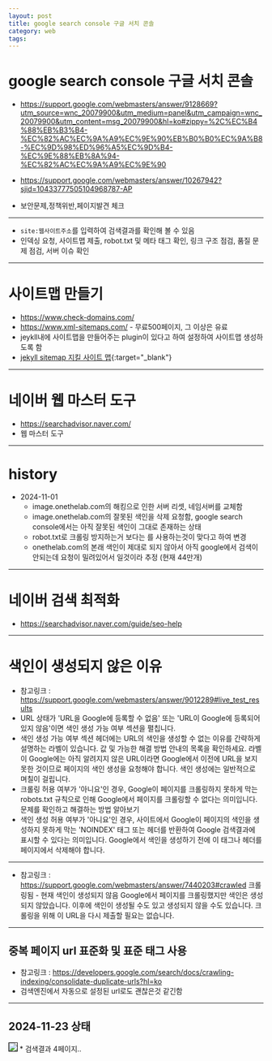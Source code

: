 ```yaml
---
layout: post
title: google search console 구글 서치 콘솔
category: web
tags: 
---
```


# google search console 구글 서치 콘솔
* <https://support.google.com/webmasters/answer/9128669?utm_source=wnc_20079900&utm_medium=panel&utm_campaign=wnc_20079900&utm_content=msg_20079900&hl=ko#zippy=%2C%EC%B4%88%EB%B3%B4-%EC%82%AC%EC%9A%A9%EC%9E%90%EB%B0%B0%EC%9A%B8-%EC%9D%98%ED%96%A5%EC%9D%B4-%EC%9E%88%EB%8A%94-%EC%82%AC%EC%9A%A9%EC%9E%90>

* <https://support.google.com/webmasters/answer/10267942?sjid=10433777505104968787-AP>
* 보안문제,정책위반,페이지발견 체크

---

* ```site:웹사이트주소```를 입력하여 검색결과를 확인해 볼 수 있음
* 인덱싱 요청, 사이트맵 제출, robot.txt 및 메타 태그 확인, 링크 구조 점검, 품질 문제 점검, 서버 이슈 확인

---

# 사이트맵 만들기
* <https://www.check-domains.com/>
* <https://www.xml-sitemaps.com/> - 무료500페이지, 그 이상은 유료
* jeykll내에 사이트맵을 만들어주는 plugin이 있다고 하여 설정하여 사이트맵 생성하도록 함
* [jekyll sitemap 지킬 사이트 맵](/blog/2024/11/06/jekyll_sitemap.html){:target="_blank"}

---

# 네이버 웹 마스터 도구
* <https://searchadvisor.naver.com/>
* 웹 마스터 도구

---

# history
* 2024-11-01 
  * image.onethelab.com의 해킹으로 인한 서버 리셋, 네임서버를 교체함
  * image.onethelab.com의 잘못된 색인을 삭제 요청함, google search console에서는 아직 잘못된 색인이 그대로 존재하는 상태
  * robot.txt로 크롤링 방지하는거 보다는 <noindex>를 사용하는것이 맞다고 하여 변경
  * onethelab.com의 본래 색인이 제대로 되지 않아서 아직 google에서 검색이 안되는데 요청이 밀려있어서 일것이라 추정 (현재 44만개)

---

# 네이버 검색 최적화
* <https://searchadvisor.naver.com/guide/seo-help>

---

# 색인이 생성되지 않은 이유
* 참고링크 : <https://support.google.com/webmasters/answer/9012289#live_test_results>
* URL 상태가 'URL을 Google에 등록할 수 없음' 또는 'URL이 Google에 등록되어 있지 않음'이면 색인 생성 가능 여부 섹션을 펼칩니다.
* 색인 생성 가능 여부 섹션 헤더에는 URL의 색인을 생성할 수 없는 이유를 간략하게 설명하는 라벨이 있습니다. 값 및 가능한 해결 방법 안내의 목록을 확인하세요. 라벨이 Google에는 아직 알려지지 않은 URL이라면 Google에서 이전에 URL을 보지 못한 것이므로 페이지의 색인 생성을 요청해야 합니다. 색인 생성에는 일반적으로 며칠이 걸립니다.
* 크롤링 허용 여부가 '아니요'인 경우, Google이 페이지를 크롤링하지 못하게 막는 robots.txt 규칙으로 인해 Google에서 페이지를 크롤링할 수 없다는 의미입니다. 문제를 확인하고 해결하는 방법 알아보기
* 색인 생성 허용 여부가 '아니요'인 경우, 사이트에서 Google이 페이지의 색인을 생성하지 못하게 막는 'NOINDEX' 태그 또는 헤더를 반환하여 Google 검색결과에 표시할 수 있다는 의미입니다. Google에서 색인을 생성하기 전에 이 태그나 헤더를 페이지에서 삭제해야 합니다.

---

* 참고링크 : <https://support.google.com/webmasters/answer/7440203#crawled>
크롤링됨 - 현재 색인이 생성되지 않음
Google에서 페이지를 크롤링했지만 색인은 생성되지 않았습니다. 이후에 색인이 생성될 수도 있고 생성되지 않을 수도 있습니다. 크롤링을 위해 이 URL을 다시 제출할 필요는 없습니다.

---

## 중복 페이지 url 표준화 및 표준 태그 사용
* 참고링크 : <https://developers.google.com/search/docs/crawling-indexing/consolidate-duplicate-urls?hl=ko>
* 검색엔진에서 자동으로 설정된 url로도 괜찮은것 같긴함

---

## 2024-11-23 상태
<img style='border:solid 1px black;' src="https://image.onethelab.com/resized/1732362490.jpg" />
* 검색결과 4페이지..